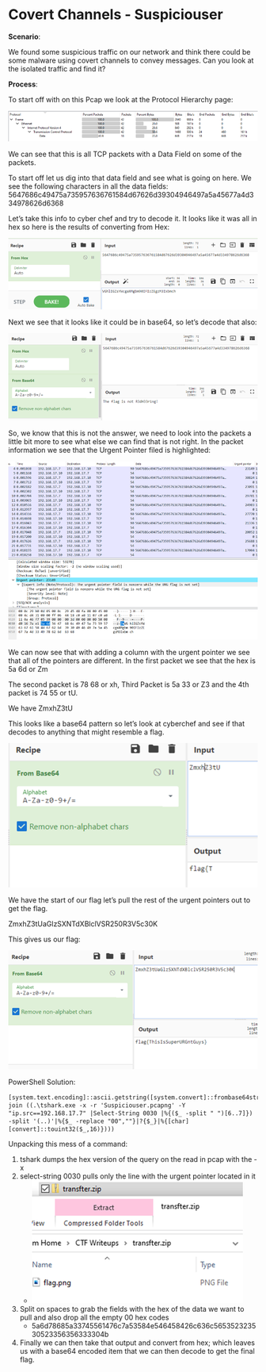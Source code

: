 # Covert Channels - Suspiciouser

**Scenario**:

We found some suspicious traffic on our network and think there could be some malware using covert channels to convey messages. Can you look at the isolated traffic and find it?

**Process**:

To start off with on this Pcap we look at the Protocol Hierarchy page:

![](<../.gitbook/assets/image (1).png>)

We can see that this is all TCP packets with a Data Field on some of the packets.

To start off let us dig into that data field and see what is going on here. We see the following characters in all the data fields: 5647686c49475a735957636761584d67626d39304946497a5a45677a4d334978626d6368

Let’s take this info to cyber chef and try to decode it. It looks like it was all in hex so here is the results of converting from Hex:

![](<../.gitbook/assets/image (19).png>)

Next we see that it looks like it could be in base64, so let’s decode that also:

![](<../.gitbook/assets/image (4).png>)

So, we know that this is not the answer, we need to look into the packets a little bit more to see what else we can find that is not right. In the packet information we see that the Urgent Pointer filed is highlighted:

![](<../.gitbook/assets/image (7).png>)

We can now see that with adding a column with the urgent pointer we see that all of the pointers are different. In the first packet we see that the hex is 5a 6d or Zm

The second packet is 78 68 or xh, Third Packet is 5a 33 or Z3 and the 4th packet is 74 55 or tU.

We have ZmxhZ3tU

This looks like a base64 pattern so let’s look at cyberchef and see if that decodes to anything that might resemble a flag.

![](<../.gitbook/assets/image (5).png>)

We have the start of our flag let’s pull the rest of the urgent pointers out to get the flag.

ZmxhZ3tUaGlzSXNTdXBlclVSR250R3V5c30K

This gives us our flag:

![](<../.gitbook/assets/image (20).png>)

PowerShell Solution:

```
[system.text.encoding]::ascii.getstring([system.convert]::frombase64string(-join ((.\tshark.exe -x -r 'Suspiciouser.pcapng' -Y "ip.src==192.168.17.7" |Select-String 0030 |%{($_ -split " ")[6..7]}) -split '(..)'|%{$_ -replace "00",""}|?{$_}|%{[char][convert]::touint32($_,16)})))
```

Unpacking this mess of a command:

1. tshark dumps the hex version of the query on the read in pcap with the -x
2. select-string 0030 pulls only the line with the urgent pointer located in it
   * <img src="../.gitbook/assets/image (13).png" alt="" data-size="original">
3. Split on spaces to grab the fields with the hex of the data we want to pull and also drop all the empty 00 hex codes
   * 5a6d78685a33745561476c7a53584e546458426c636c565352323530523356356333304b
4. Finally we can then take that output and convert from hex; which leaves us with a base64 encoded item that we can then decode to get the final flag.


